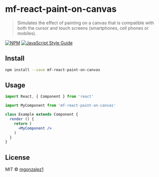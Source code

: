 # mf-react-paint-on-canvas

> Simulates the effect of painting on a canvas that is compatible with both the cursor and touch screens (smartphones, cell phones or mobiles).

[![NPM](https://img.shields.io/npm/v/mf-react-paint-on-canvas.svg)](https://www.npmjs.com/package/mf-react-paint-on-canvas) [![JavaScript Style Guide](https://img.shields.io/badge/code_style-standard-brightgreen.svg)](https://standardjs.com)

## Install

```bash
npm install --save mf-react-paint-on-canvas
```

## Usage

```jsx
import React, { Component } from 'react'

import MyComponent from 'mf-react-paint-on-canvas'

class Example extends Component {
  render () {
    return (
      <MyComponent />
    )
  }
}
```

## License

MIT © [mgonzalez1](https://github.com/mgonzalez1)
